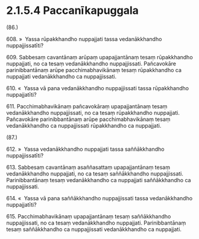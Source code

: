 

# 2.1.5.4 Paccanīkapuggala





(86.)

608\. »  Yassa rūpakkhandho nuppajjati tassa vedanākkhandho nuppajjissatīti?

609\. Sabbesaṃ cavantānaṃ arūpaṃ upapajjantānaṃ tesaṃ rūpakkhandho nuppajjati, no ca tesaṃ vedanākkhandho nuppajjissati. Pañcavokāre parinibbantānaṃ arūpe pacchimabhavikānaṃ tesaṃ rūpakkhandho ca nuppajjati vedanākkhandho ca nuppajjissati.

610\. «  Yassa vā pana vedanākkhandho nuppajjissati tassa rūpakkhandho nuppajjatīti?

611\. Pacchimabhavikānaṃ pañcavokāraṃ upapajjantānaṃ tesaṃ vedanākkhandho nuppajjissati, no ca tesaṃ rūpakkhandho nuppajjati. Pañcavokāre parinibbantānaṃ arūpe pacchimabhavikānaṃ tesaṃ vedanākkhandho ca nuppajjissati rūpakkhandho ca nuppajjati.

(87.)

612\. »  Yassa vedanākkhandho nuppajjati tassa saññākkhandho nuppajjissatīti?

613\. Sabbesaṃ cavantānaṃ asaññasattaṃ upapajjantānaṃ tesaṃ vedanākkhandho nuppajjati, no ca tesaṃ saññākkhandho nuppajjissati. Parinibbantānaṃ tesaṃ vedanākkhandho ca nuppajjati saññākkhandho ca nuppajjissati.

614\. «  Yassa vā pana saññākkhandho nuppajjissati tassa vedanākkhandho nuppajjatīti?

615\. Pacchimabhavikānaṃ upapajjantānaṃ tesaṃ saññākkhandho nuppajjissati, no ca tesaṃ vedanākkhandho nuppajjati. Parinibbantānaṃ tesaṃ saññākkhandho ca nuppajjissati vedanākkhandho ca nuppajjati.



